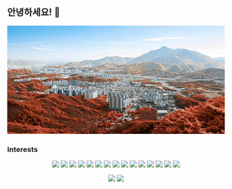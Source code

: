 ## 안녕하세요! 👋

<p align="center">
    <img src="./main_img1.gif" alt="slideshow" />
</p>

### Interests

<p align="center">
    <img src="https://img.shields.io/badge/C-A8B9CC?style=for-the-badge&logo=C&logoColor=white"/>
    <img src="https://img.shields.io/badge/Django-092E20?style=for-the-badge&logo=Django&logoColor=white"/>
    <img src="https://img.shields.io/badge/Docker-2496ED?style=for-the-badge&logo=Docker&logoColor=white"/>
    <img src="https://img.shields.io/badge/Git-F05032?style=for-the-badge&logo=Git&logoColor=white"/>
    <img src="https://img.shields.io/badge/GitHub-181717?style=for-the-badge&logo=GitHub&logoColor=white"/>
    <img src="https://img.shields.io/badge/Go-00ADD8?style=for-the-badge&logo=Go&logoColor=white"/>
    <img src="https://img.shields.io/badge/Java-007396?style=for-the-badge&logo=Java&logoColor=white"/>
    <img src="https://img.shields.io/badge/JavaScript-F7DF1E?style=for-the-badge&logo=JavaScript&logoColor=white"/>
    <img src="https://img.shields.io/badge/Jekyll-CC0000?style=for-the-badge&logo=Jekyll&logoColor=white"/>
    <img src="https://img.shields.io/badge/LLVM-262D3A?style=for-the-badge&logo=LLVM&logoColor=white"/>
    <img src="https://img.shields.io/badge/Node.js-339933?style=for-the-badge&logo=Node.js&logoColor=white"/>
    <img src="https://img.shields.io/badge/PostgreSQL-336791?style=for-the-badge&logo=PostgreSQL&logoColor=white"/>
    <img src="https://img.shields.io/badge/Prometheus-E6522C?style=for-the-badge&logo=Prometheus&logoColor=white"/>
    <img src="https://img.shields.io/badge/Python-3766AB?style=for-the-badge&logo=Python&logoColor=white"/>
    <img src="https://img.shields.io/badge/React-61DAFB?style=for-the-badge&logo=React&logoColor=white"/>
</p>

<p align="center">
    <img src="https://github-readme-stats.vercel.app/api?username=cheesecat47&count_private=true&show_icons=true&theme=dracula">
    <img src="https://github-readme-stats.vercel.app/api/top-langs/?username=cheesecat47&count_private=true&show_icons=true&theme=dracula&layout=compact">
</p>

<!-- https://simpleicons.org/ -->
